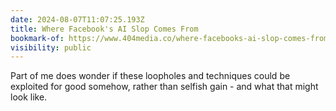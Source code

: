 ```yaml
---
date: 2024-08-07T11:07:25.193Z
title: Where Facebook's AI Slop Comes From
bookmark-of: https://www.404media.co/where-facebooks-ai-slop-comes-from/
visibility: public
---
```


Part of me does wonder if these loopholes and techniques could be exploited for good somehow, rather than selfish gain - and what that might look like.

